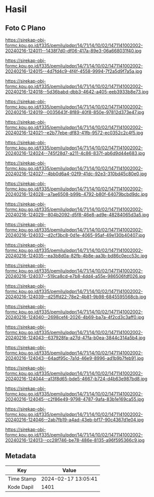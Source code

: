 # Hasil

## Foto C Plano

https://sirekap-obj-formc.kpu.go.id/f335/pemilu/pdpr/14/71/14/10/02/1471141002002-20240216-124011--1438f7d0-df06-417a-89e3-06a668031f40.jpg

https://sirekap-obj-formc.kpu.go.id/f335/pemilu/pdpr/14/71/14/10/02/1471141002002-20240216-124015--4d7fd4c9-4f4f-4558-9994-7f2a5d9f7a5a.jpg

https://sirekap-obj-formc.kpu.go.id/f335/pemilu/pdpr/14/71/14/10/02/1471141002002-20240216-124018--5d36babd-dbb3-4642-a405-eeb3933b8e73.jpg

https://sirekap-obj-formc.kpu.go.id/f335/pemilu/pdpr/14/71/14/10/02/1471141002002-20240216-124019--0035643f-8f89-40f8-850e-97812d373e47.jpg

https://sirekap-obj-formc.kpu.go.id/f335/pemilu/pdpr/14/71/14/10/02/1471141002002-20240216-124021--e2b77ebe-df83-41fb-9572-ec0352c2c4f5.jpg

https://sirekap-obj-formc.kpu.go.id/f335/pemilu/pdpr/14/71/14/10/02/1471141002002-20240216-124024--745f28d7-a211-4c86-837f-ab6d9d44e683.jpg

https://sirekap-obj-formc.kpu.go.id/f335/pemilu/pdpr/14/71/14/10/02/1471141002002-20240216-124027--4bb0d6a4-02f9-41dc-92e3-310bd45c80e0.jpg

https://sirekap-obj-formc.kpu.go.id/f335/pemilu/pdpr/14/71/14/10/02/1471141002002-20240216-124028--a7ae6508-b99b-4792-b80f-64079bcbd9dc.jpg

https://sirekap-obj-formc.kpu.go.id/f335/pemilu/pdpr/14/71/14/10/02/1471141002002-20240216-124029--804b2092-d5f8-46e8-ad9e-48284065d3a5.jpg

https://sirekap-obj-formc.kpu.go.id/f335/pemilu/pdpr/14/71/14/10/02/1471141002002-20240216-124032--d2cf3bc8-0d1e-4065-95af-49e130b40407.jpg

https://sirekap-obj-formc.kpu.go.id/f335/pemilu/pdpr/14/71/14/10/02/1471141002002-20240216-124035--ea3b8d0a-82fb-4b8e-aa3b-bd86c0ecc53c.jpg

https://sirekap-obj-formc.kpu.go.id/f335/pemilu/pdpr/14/71/14/10/02/1471141002002-20240216-124037--519ca8cd-e7b8-4dd4-a55e-986506fdf026.jpg

https://sirekap-obj-formc.kpu.go.id/f335/pemilu/pdpr/14/71/14/10/02/1471141002002-20240216-124039--d25ffd22-78e2-4b81-9b98-6845595568cb.jpg

https://sirekap-obj-formc.kpu.go.id/f335/pemilu/pdpr/14/71/14/10/02/1471141002002-20240216-124040--2698cef4-2026-4b69-ba7a-4f2cd3c3aff0.jpg

https://sirekap-obj-formc.kpu.go.id/f335/pemilu/pdpr/14/71/14/10/02/1471141002002-20240216-124043--637928fa-a27d-47fa-b0ea-3844c314a5b4.jpg

https://sirekap-obj-formc.kpu.go.id/f335/pemilu/pdpr/14/71/14/10/02/1471141002002-20240216-124043--64adf95c-7a1d-46e9-8996-ad1b9b7feb91.jpg

https://sirekap-obj-formc.kpu.go.id/f335/pemilu/pdpr/14/71/14/10/02/1471141002002-20240216-124044--a13f8d65-bde5-4667-b724-d4b63e987bd8.jpg

https://sirekap-obj-formc.kpu.go.id/f335/pemilu/pdpr/14/71/14/10/02/1471141002002-20240216-124045--c2f86e49-9798-4787-9afa-83b1e169ca55.jpg

https://sirekap-obj-formc.kpu.go.id/f335/pemilu/pdpr/14/71/14/10/02/1471141002002-20240216-124046--2ab7fb19-a4ad-43eb-bf17-90c4367d1e04.jpg

https://sirekap-obj-formc.kpu.go.id/f335/pemilu/pdpr/14/71/14/10/02/1471141002002-20240216-124013--cc28f746-be78-486e-8135-a96f595366c9.jpg


## Metadata

| Key        | Value               |
| ---------- | ------------------- |
| Time Stamp | 2024-02-17 13:05:41 |
| Kode Dapil | 1401                |



